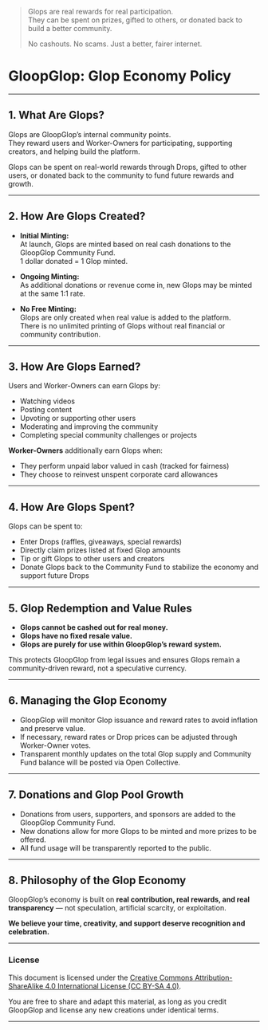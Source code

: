 > Glops are real rewards for real participation.  
> They can be spent on prizes, gifted to others, or donated back to build a better community.  
>  
> No cashouts. No scams. Just a better, fairer internet.

# **GloopGlop: Glop Economy Policy**

---

## **1. What Are Glops?**

Glops are GloopGlop’s internal community points.  
They reward users and Worker-Owners for participating, supporting creators, and helping build the platform.

Glops can be spent on real-world rewards through Drops, gifted to other users, or donated back to the community to fund future rewards and growth.

---

## **2. How Are Glops Created?**

- **Initial Minting:**  
At launch, Glops are minted based on real cash donations to the GloopGlop Community Fund.  
1 dollar donated = 1 Glop minted.

- **Ongoing Minting:**  
As additional donations or revenue come in, new Glops may be minted at the same 1:1 rate.

- **No Free Minting:**  
Glops are only created when real value is added to the platform.  
There is no unlimited printing of Glops without real financial or community contribution.

---

## **3. How Are Glops Earned?**

Users and Worker-Owners can earn Glops by:
- Watching videos
- Posting content
- Upvoting or supporting other users
- Moderating and improving the community
- Completing special community challenges or projects

**Worker-Owners** additionally earn Glops when:
- They perform unpaid labor valued in cash (tracked for fairness)
- They choose to reinvest unspent corporate card allowances

---

## **4. How Are Glops Spent?**

Glops can be spent to:
- Enter Drops (raffles, giveaways, special rewards)
- Directly claim prizes listed at fixed Glop amounts
- Tip or gift Glops to other users and creators
- Donate Glops back to the Community Fund to stabilize the economy and support future Drops

---

## **5. Glop Redemption and Value Rules**

- **Glops cannot be cashed out for real money.**
- **Glops have no fixed resale value.**
- **Glops are purely for use within GloopGlop’s reward system.**

This protects GloopGlop from legal issues and ensures Glops remain a community-driven reward, not a speculative currency.

---

## **6. Managing the Glop Economy**

- GloopGlop will monitor Glop issuance and reward rates to avoid inflation and preserve value.
- If necessary, reward rates or Drop prices can be adjusted through Worker-Owner votes.
- Transparent monthly updates on the total Glop supply and Community Fund balance will be posted via Open Collective.

---

## **7. Donations and Glop Pool Growth**

- Donations from users, supporters, and sponsors are added to the GloopGlop Community Fund.
- New donations allow for more Glops to be minted and more prizes to be offered.
- All fund usage will be transparently reported to the public.

---

## **8. Philosophy of the Glop Economy**

GloopGlop’s economy is built on **real contribution, real rewards, and real transparency** — not speculation, artificial scarcity, or exploitation.

**We believe your time, creativity, and support deserve recognition and celebration.**

---

### License

This document is licensed under the [Creative Commons Attribution-ShareAlike 4.0 International License (CC BY-SA 4.0)](https://creativecommons.org/licenses/by-sa/4.0/).

You are free to share and adapt this material, as long as you credit GloopGlop and license any new creations under identical terms.

---
